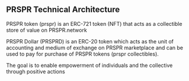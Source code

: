 ## PRSPR Technical Architecture

PRSPR token (prspr) is an ERC-721 token (NFT) that acts as a collectible store of value on PRSPR.network 

PRSPR Dollar (PRSPRD) is an ERC-20 token which acts as the unit of accounting and medium of exchange on PRSPR marketplace 
and can be used to pay for purchase of PRSPR tokens (prspr collectibles). 

The goal is to enable empowerment of individuals and the collective through positive actions



